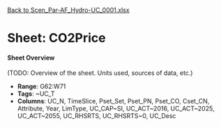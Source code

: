 [Back to Scen_Par-AF_Hydro-UC_0001.xlsx](README.md)

# Sheet: CO2Price

#### Sheet Overview

(TODO: Overview of the sheet. Units used, sources of data, etc.)

- **Range**: G62:W71
- **Tags**: ~UC_T
- **Columns**: UC_N, TimeSlice, Pset_Set, Pset_PN, Pset_CO, Cset_CN, Attribute, Year, LimType, UC_CAP~SI, UC_ACT~2016, UC_ACT~2025, UC_ACT~2055, UC_RHSRTS, UC_RHSRTS~0, UC_Desc

